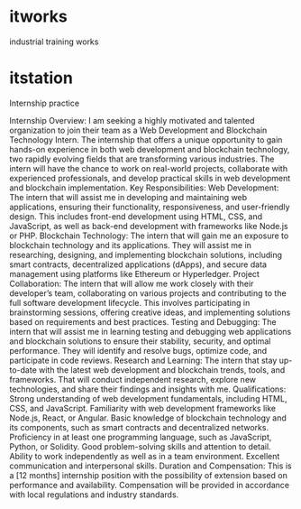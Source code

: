 # itworks
industrial training works
# itstation
Internship practice

Internship Overview: I am seeking a highly motivated and talented organization to join their team as a Web Development and Blockchain Technology Intern. The internship that offers a unique opportunity to gain hands-on experience in both web development and blockchain technology, two rapidly evolving fields that are transforming various industries. The intern will have the chance to work on real-world projects, collaborate with experienced professionals, and develop practical skills in web development and blockchain implementation.
Key Responsibilities:
Web Development: The intern that will assist me in developing and maintaining web applications, ensuring their functionality, responsiveness, and user-friendly design. This includes front-end development using HTML, CSS, and JavaScript, as well as back-end development with frameworks like Node.js or PHP.
Blockchain Technology: The intern that will gain me an exposure to blockchain technology and its applications. They will assist me in researching, designing, and implementing blockchain solutions, including smart contracts, decentralized applications (dApps), and secure data management using platforms like Ethereum or Hyperledger.
Project Collaboration: The intern that will allow me work closely with their developer’s team, collaborating on various projects and contributing to the full software development lifecycle. This involves participating in brainstorming sessions, offering creative ideas, and implementing solutions based on requirements and best practices.
Testing and Debugging: The intern that will assist me in learning testing and debugging web applications and blockchain solutions to ensure their stability, security, and optimal performance. They will identify and resolve bugs, optimize code, and participate in code reviews.
Research and Learning: The intern that stay up-to-date with the latest web development and blockchain trends, tools, and frameworks. That will conduct independent research, explore new technologies, and share their findings and insights with me.
Qualifications:
Strong understanding of web development fundamentals, including HTML, CSS, and JavaScript.
Familiarity with web development frameworks like Node.js, React, or Angular.
Basic knowledge of blockchain technology and its components, such as smart contracts and decentralized networks.
Proficiency in at least one programming language, such as JavaScript, Python, or Solidity.
Good problem-solving skills and attention to detail.
Ability to work independently as well as in a team environment.
Excellent communication and interpersonal skills.
Duration and Compensation: This is a [12 months] internship position with the possibility of extension based on performance and availability. Compensation will be provided in accordance with local regulations and industry standards.
  
